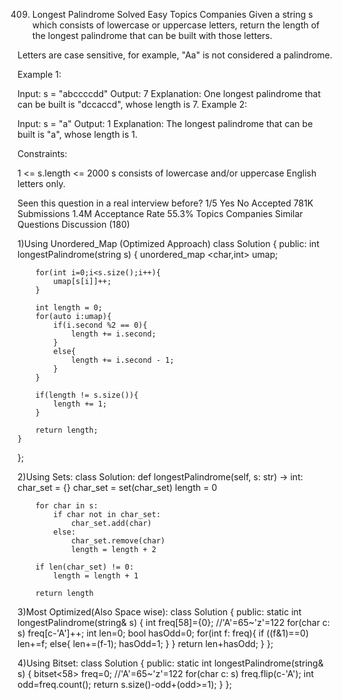 409. Longest Palindrome
Solved
Easy
Topics
Companies
Given a string s which consists of lowercase or uppercase letters, return the length of the longest 
palindrome
 that can be built with those letters.

Letters are case sensitive, for example, "Aa" is not considered a palindrome.

 

Example 1:

Input: s = "abccccdd"
Output: 7
Explanation: One longest palindrome that can be built is "dccaccd", whose length is 7.
Example 2:

Input: s = "a"
Output: 1
Explanation: The longest palindrome that can be built is "a", whose length is 1.
 

Constraints:

1 <= s.length <= 2000
s consists of lowercase and/or uppercase English letters only.

Seen this question in a real interview before?
1/5
Yes
No
Accepted
781K
Submissions
1.4M
Acceptance Rate
55.3%
Topics
Companies
Similar Questions
Discussion (180)

1)Using Unordered_Map (Optimized Approach)
class Solution {
public:
    int longestPalindrome(string s) {
        unordered_map <char,int> umap;

        for(int i=0;i<s.size();i++){
            umap[s[i]]++;
        }

        int length = 0;
        for(auto i:umap){
            if(i.second %2 == 0){
                length += i.second;
            }
            else{
                length += i.second - 1;
            }
        }

        if(length != s.size()){
            length += 1;
        }

        return length;
    }
};

2)Using Sets:
class Solution:
    def longestPalindrome(self, s: str) -> int:
        char_set = {}
        char_set = set(char_set)
        length = 0

        for char in s:
            if char not in char_set:
                char_set.add(char)
            else:
                char_set.remove(char)
                length = length + 2

        if len(char_set) != 0:
            length = length + 1
        
        return length

3)Most Optimized(Also Space wise):
class Solution {
public:
    static int longestPalindrome(string& s) {
        int freq[58]={0}; //'A'=65~'z'=122
        for(char c: s)
            freq[c-'A']++;
        int len=0;
        bool hasOdd=0;
        for(int f: freq){
            if ((f&1)==0) len+=f;
            else{
                len+=(f-1);
                hasOdd=1;
            }
        }
        return len+hasOdd;
    }
};

4)Using Bitset:
class Solution {
public:
    static int longestPalindrome(string& s) {
        bitset<58> freq=0; //'A'=65~'z'=122
        for(char c: s)
            freq.flip(c-'A');
        int odd=freq.count();
        return s.size()-odd+(odd>=1);
    }
};
